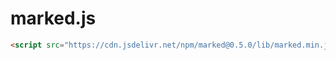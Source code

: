 # marked.js

```html
<script src="https://cdn.jsdelivr.net/npm/marked@0.5.0/lib/marked.min.js"></script>
```

